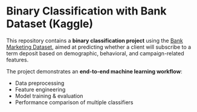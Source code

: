 # Binary Classification with Bank Dataset (Kaggle)

This repository contains a **binary classification project** using the [Bank Marketing Dataset](https://www.kaggle.com/datasets/), aimed at predicting whether a client will subscribe to a term deposit based on demographic, behavioral, and campaign-related features.  

The project demonstrates an **end-to-end machine learning workflow**:  
- Data preprocessing  
- Feature engineering  
- Model training & evaluation  
- Performance comparison of multiple classifiers  

